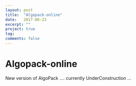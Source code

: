```yaml
---
layout: post
title:  "Algopack-online"
date:   2017-06-23
excerpt: ""
project: true
tag:
comments: false
---
```

# Algopack-online
New version of AlgoPack .... 
currently UnderConstruction ...
